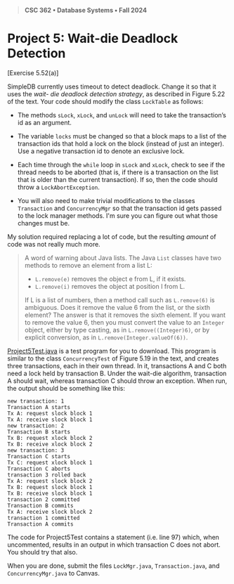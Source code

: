 > **CSC 362 • Database Systems • Fall 2024**
# Project 5: Wait-die Deadlock Detection

[Exercise 5.52(a)]

SimpleDB currently uses timeout to detect deadlock. Change it so that it uses the *wait-
die deadlock detection strategy*, as described in Figure 5.22 of the text. Your code
should modify the class `LockTable` as follows:

- The methods `sLock`, `xLock`, and `unLock` will need to take the transaction’s id as
an argument.

- The variable `locks` must be changed so that a block maps to a list of the
transaction ids that hold a lock on the block (instead of just an integer). Use a
negative transaction id to denote an exclusive lock.

- Each time through the `while` loop in `sLock` and `xLock`, check to see if the thread
needs to be aborted (that is, if there is a transaction on the list that is older than the
current transaction). If so, then the code should throw a `LockAbortException`.

- You will also need to make trivial modifications to the classes `Transaction` and
`ConcurrencyMgr` so that the transaction id gets passed to the lock manager
methods. I'm sure you can figure out what those changes must be.

My solution required replacing a lot of code, but the resulting *amount* of code was not really much more.

> A word of warning about Java lists. The Java `List` classes have two methods to
remove an element from a list L:
> 
> - `L.remove(e)` removes the object e from L, if it exists.
> - `L.remove(i)` removes the object at position I from L.
> 
> If L is a list of numbers, then a method call such as `L.remove(6)` is ambiguous. Does
> it remove the value 6 from the list, or the sixth element? The answer is that it removes
> the sixth element. If you want to remove the value 6, then you must convert the value to
> an `Integer` object, either by type casting, as in `L.remove((Integer)6)`, or by
> explicit conversion, as in `L.remove(Integer.valueOf(6))`.

[Project5Test.java](./Project5Test.java) is a test program for you to download. This program is similar to the class `ConcurrencyTest` of Figure 5.19 in the text, and creates three transactions, each in their own thread. In it, transactions A and C both need a lock held by transaction B. Under the wait-die algorithm, transaction A should wait, whereas transaction C should throw an exception. When run, the output should be something like this:

```
new transaction: 1
Transaction A starts
Tx A: request slock block 1
Tx A: receive slock block 1
new transaction: 2
Transaction B starts
Tx B: request xlock block 2
Tx B: receive xlock block 2
new transaction: 3
Transaction C starts
Tx C: request xlock block 1
Transaction C aborts
transaction 3 rolled back
Tx A: request slock block 2
Tx B: request slock block 1
Tx B: receive slock block 1
transaction 2 committed
Transaction B commits
Tx A: receive slock block 2
transaction 1 committed
Transaction A commits
```

The code for Project5Test contains a statement (i.e. line 97) which, when uncommented,
results in an output in which transaction C does not abort. You should try that also.

When you are done, submit the files `LockMgr.java`, `Transaction.java`,
and `ConcurrencyMgr.java` to Canvas.

